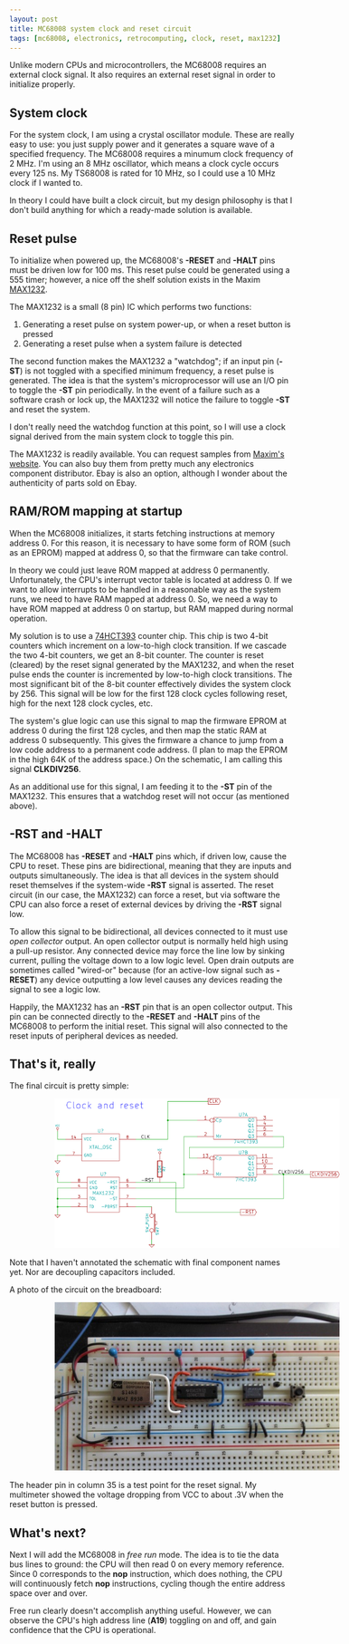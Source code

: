 ```yaml
---
layout: post
title: MC68008 system clock and reset circuit
tags: [mc68008, electronics, retrocomputing, clock, reset, max1232]
---
```


Unlike modern CPUs and microcontrollers, the MC68008 requires an
external clock signal.  It also requires an external reset signal
in order to initialize properly.

## System clock

For the system clock, I am using a crystal oscillator module.
These are really easy to use: you just supply power and it generates
a square wave of a specified frequency.  The MC68008 requires a
minumum clock frequency of 2 MHz.  I'm using an 8 MHz oscillator,
which means a clock cycle occurs every 125 ns.  My TS68008
is rated for 10 MHz, so I could use a 10 MHz clock if I wanted to.

In theory I could have built a clock circuit, but my design philosophy
is that I don't build anything for which a ready-made solution
is available.

## Reset pulse

To initialize when powered up, the MC68008's **-RESET** and **-HALT** pins
must be driven low for 100 ms.  This reset pulse could be generated
using a 555 timer; however, a nice off the shelf solution exists in the
Maxim [MAX1232](http://datasheets.maximintegrated.com/en/ds/MAX1232.pdf).

The MAX1232 is a small (8 pin) IC which performs two functions:

1. Generating a reset pulse on system power-up, or when a
   reset button is pressed
2. Generating a reset pulse when a system failure is detected

The second function makes the MAX1232 a "watchdog"; if an input pin (**-ST**)
is not toggled with a specified minimum frequency, a reset pulse is
generated.  The idea is that the system's microprocessor will
use an I/O pin to toggle the **-ST** pin periodically.  In the event of
a failure such as a software crash or lock up, the MAX1232 will notice
the failure to toggle **-ST** and reset the system.

I don't really need the watchdog function at this point, so I will
use a clock signal derived from the main system clock to toggle this
pin.

The MAX1232 is readily available.  You can request samples from
[Maxim's website](http://www.maximintegrated.com/).  You can also buy
them from pretty much any electronics component distributor.
Ebay is also an option, although I wonder about the authenticity of
parts sold on Ebay.

## RAM/ROM mapping at startup

When the MC68008 initializes, it starts fetching instructions
at memory address 0.  For this reason, it is necessary to have some form
of ROM (such as an EPROM) mapped at address 0, so that the firmware
can take control.

In theory we could just leave ROM mapped at address 0 permanently.  Unfortunately,
the CPU's interrupt vector table is located at address 0.  If we want to
allow interrupts to be handled in a reasonable way as the system runs,
we need to have RAM mapped at address 0.
So, we need a way to have ROM mapped at address 0 on startup, but RAM
mapped during normal operation.

My solution is to use a [74HCT393](http://www.nxp.com/documents/data_sheet/74HC_HCT393.pdf)
counter chip.
This chip is two 4-bit counters which increment on a low-to-high
clock transition.  If we cascade the two 4-bit counters, we get an
8-bit counter.  The counter is reset (cleared) by the reset signal generated by
the MAX1232, and when the reset pulse ends the counter is incremented
by low-to-high clock transitions.
The most significant bit of the 8-bit counter effectively
divides the system clock by 256.  This signal will be low for the first
128 clock cycles following reset, high for the next 128 clock cycles, etc.

The system's glue logic can use this signal to map the firmware EPROM at address
0 during the first 128 cycles, and then map the static RAM at address 0
subsequently.  This gives the firmware a chance to jump from a low
code address to a permanent code address.  (I plan to map the EPROM
in the high 64K of the address space.)  On the schematic, I am calling
this signal **CLKDIV256**.

As an additional use for this signal, I am feeding it to the **-ST** pin
of the MAX1232.  This ensures that a watchdog reset will not occur
(as mentioned above).

-RST and -HALT
--------------

The MC68008 has **-RESET** and **-HALT** pins which, if driven low,
cause the CPU to reset.  These pins are bidirectional, meaning that they
are inputs and outputs simultaneously.  The idea is that all devices in
the system should reset themselves if the system-wide **-RST** signal
is asserted.  The reset circuit (in our case, the MAX1232) can force
a reset, but via software the CPU can also force a reset of external
devices by driving the **-RST** signal low.

To allow this signal to be bidirectional, all devices connected to
it must use *open collector* output.  An open collector output
is normally held high using a pull-up resistor.  Any connected device
may force the line low by sinking current, pulling the voltage
down to a low logic level.  Open drain outputs are sometimes
called "wired-or" because (for an active-low signal such as **-RESET**)
any device outputting a low level causes any devices reading
the signal to see a logic low.

Happily, the MAX1232 has an **-RST** pin that is an open collector output.
This pin can be connected directly to the **-RESET** and **-HALT** pins
of the MC68008 to perform the initial reset.  This signal will also
connected to the reset inputs of peripheral devices as needed.

That's it, really
-----------------

The final circuit is pretty simple:

<img style="margin-left: 80px;" src="/img/figures/clockAndReset.png" />

Note that I haven't annotated the schematic with final component names
yet.  Nor are decoupling capacitors included.

A photo of the circuit on the breadboard:

<img style="margin-left: 80px;" src="/img/figures/clockAndResetPic.jpg" />

The header pin in column 35 is a test point for the reset signal.
My multimeter showed the voltage dropping from VCC to about .3V
when the reset button is pressed.

What's next?
------------

Next I will add the MC68008 in *free run* mode.  The idea is to tie the
data bus lines to ground: the CPU will then read 0 on every memory
reference.  Since 0 corresponds to the **nop** instruction, which does
nothing, the CPU will continuously fetch **nop** instructions, cycling
though the entire address space over and over.

Free run clearly doesn't accomplish anything useful.  However, we can
observe the CPU's high address line (**A19**) toggling on and off,
and gain confidence that the CPU is operational.
